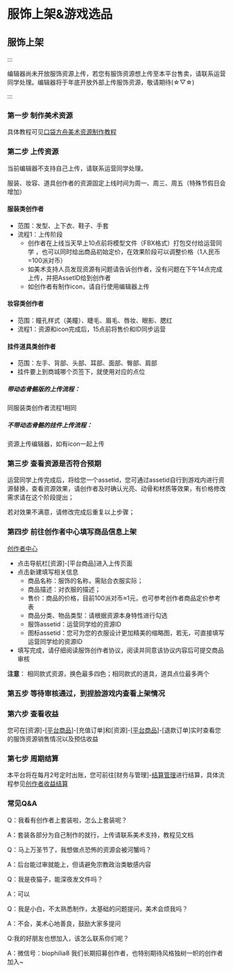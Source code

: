 # 服饰上架&游戏选品

## 服饰上架

::: 

编辑器尚未开放服饰资源上传，若您有服饰资源想上传至本平台售卖，请联系运营同学处理。编辑器将于年底开放外部上传服饰资源，敬请期待(☆▽☆)

:::

### 第一步 制作美术资源

具体教程可见[口袋方舟美术资源制作教程](https://meta.feishu.cn/wiki/XMvIwmVfVicHFWksfijcKFU1nmb)

### 第二步 上传资源

当前编辑器不支持自己上传，请联系运营同学处理。

服装、妆容、道具创作者的资源固定上线时间为周一、周三、周五（特殊节假日会增加）

#### 服装类创作者

- 范围：发型、上下衣、鞋子、手套
- 流程1：上传阶段
  - 创作者在上线当天早上10点前将模型文件（FBX格式）打包交付给运营同学 ，也可以同时给出商品初始定价，在效果阶段可以调整价格（1人民币=100派对币）
  - 如美术支持人员发现资源有问题请告诉创作者，没有问题在下午14点完成上传，并把AssetID给到创作者
  - 如创作者有制作icon，请自行使用编辑器上传

#### 妆容类创作者

- 范围：瞳孔样式（美瞳）、睫毛、眉毛、唇妆、眼影、腮红
- 流程1：资源和icon完成后，15点前将售价和ID同步运营

#### 挂件道具类创作者

- 范围：左手、背部、头部、耳部、面部、臀部、肩部
- 挂件要上到商城哪个页签下，就使用对应的点位

##### 带动态骨骼版的上传流程：

同服装类创作者流程1相同

##### 不带动态骨骼的挂件上传流程：

资源上传编辑器，如有icon一起上传

### 第三步 查看资源是否符合预期

运营同学上传完成后，将给您一个assetid，您可通过assetid自行到游戏内进行资源替换，查看资源效果，请创作者及时确认光亮、动骨和材质等效果，有价格修改需求请在这个阶段提出；

若对效果不满意，请修改完成后重复以上步骤；

### 第四步 前往创作者中心填写商品信息上架

[创作者中心](https://portal.ark.online/#/admin/platform-product)

- 点击导航栏[资源]-[平台商品]进入上传页面
- 点击新建填写相关信息
  - 商品名称：服饰的名称，需贴合衣服实际；
  - 商品描述：对衣服的描述；
  - 售价：商品的价格，目前100派对币≈1元，也可参考创作者商品定价参考表
  - 商品分类、物品类型：请根据资源本身特性进行勾选
  - 服饰assetid：运营同学给的资源ID
  - 图标assetid：您可为您的衣服设计更加精美的缩略图，若无，可直接填写运营同学给的资源ID
- 填写完成，请仔细阅读服饰创作者协议，阅读并同意该协议内容后可提交商品审核

**注意**： 相同款式资源，换色最多四色；相同款式的道具，道具点位最多两个

### 第五步 等待审核通过，到捏脸游戏内查看上架情况

### 第六步 查看收益

您可在[资源]-[[平台商品](https://portal.ark.online/#/admin/platform-product)]-[充值订单]和[资源]-[[平台商品](https://portal.ark.online/#/admin/platform-product)]-[退款订单]实时查看您的服饰资源销售情况以及预估收益

### 第七步 周期结算

本平台将在每月2号定时出账，您可前往[财务与管理]-[结算管理](https://portal.ark.online/#/admin/settle-list)进行结算，具体流程参见[创作者收益结算](https://docs.ark.online/CreatorPortal/Monetization.html)

### 常见Q&A

Q：我看有创作者上套装啦，怎么上套装呢？

A：套装各部分为自己制作的就行，上传请联系美术支持，教程见文档

Q：马上万圣节了，我想做点恐怖的资源会被河蟹吗？

A：后台能过审就能上，但请避免宗教政治类敏感内容

Q：我是夜猫子，能深夜发文件吗？

A：可以

Q：我是小白，不太熟悉制作，太基础的问题提问，美术会烦我吗？

A：不会，美术心地善良，鼓励大家多提问

Q:我的好朋友也想加入，该怎么联系你们呢？

A：微信号：biophilia8 我们长期招募创作者，也特别期待风格独树一帜的创作者加入~
